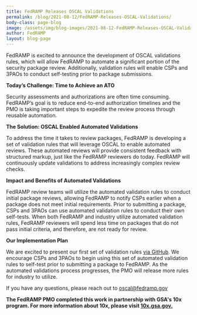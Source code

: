```yaml
---
title: FedRAMP Releases OSCAL Validations
permalink: /blog/2021-08-12/FedRAMP-Releases-OSCAL-Validations/
body-class: page-blog
image: /assets/img/blog-images/2021-08-12-FedRAMP-Releases-OSCAL-Validations.png
author: FedRAMP
layout: blog-page
---
```


FedRAMP is excited to announce the development of OSCAL validations rules, which will allow FedRAMP to automate a significant portion of the security package review. Additionally, validation rules will enable CSPs and 3PAOs to conduct self-testing prior to package submissions. 

**Today’s Challenge: Time to Achieve an ATO**

Security assessments and authorizations are often time consuming. FedRAMP’s goal is to reduce end-to-end authorization timelines and the PMO is taking important steps to expedite the review process through reusable automation. 

**The Solution: OSCAL Enabled Automated Validations**

To address the time it takes to review packages, FedRAMP is developing a set of validation rules that will leverage OSCAL to enable automated reviews. These automated reviews will provide consistent feedback with structured markup, just like the FedRAMP reviewers do today. FedRAMP will continuously update validations to address increasingly complex review checks.

**Impact and Benefits of Automated Validations** 

FedRAMP review teams will utilize the automated validation rules to conduct initial package reviews, allowing FedRAMP to notify CSPs earlier when a package does not meet initial requirements. Prior to submitting a package, CSPs and 3PAOs can use automated validation rules to conduct their own self-tests. When both FedRAMP and industry utilize automated validation rules, FedRAMP reviewers will spend less time on packages that do not pass initial criteria, and therefore, are not ready for review.

**Our Implementation Plan** 

We are excited to present our first set of validation rules [via GitHub](https://github.com/GSA/fedramp-automation/tree/master/src/validations#what-is-this). We encourage CSPs and 3PAOs to begin using this set of automated validation rules to self-test prior to submitting a package to FedRAMP. As the automated validations process progresses, the PMO will release more rules for industry to utilize. 

If you have any questions, please reach out to <a href="mailto:oscal@fedramp.gov">oscal@fedramp.gov</a>

**The FedRAMP PMO completed this work in partnership with GSA's 10x program. For more information about 10x, please visit <a href="10x.gsa.gov"> 10x.gsa.gov.</a>**


